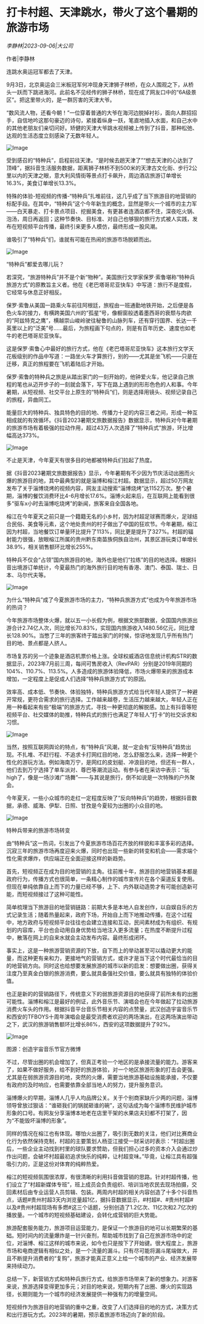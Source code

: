 # 打卡村超、天津跳水，带火了这个暑期的旅游市场

*李静林|2023-09-06|大公司*

作者|李静林

连跳水奥运冠军都去了天津。

9月3日，北京奥运会三米板冠军何冲现身天津狮子林桥，在众人围观之下，从桥头一跃而下跳进海河。此前名不见经传的狮子林桥，现在成了网友口中的“6A级景区”。把这里带火的，是一群厉害的天津大爷。

“数风流人物，还看今朝！”一位穿着普通的大爷在海河边脱掉衬衫，面向人群招招手，自信地吟这那句豪迈的诗句，紧接着纵身一跃，笔直地插入水面，和自己水中的其他老朋友们亲切问好。矫健的天津大爷跳水视频被上传到了抖音，那种松弛、达观的生活态度立刻感染了无数年轻人。

![Image](https://mp.toutiao.com/mp/agw/article_material/open_image/get?code=YmYxMjVlOTBhN2Q2ZTVhM2Y0OTQxY2Y5MTZjY2JlMWYsMTY5Mzk5NDg2MTI2NA==)

受到感召的“特种兵”，启程前往天津。“是时候去趟天津了”“想去天津的心达到了顶峰”，据抖音生活服务数据，距离狮子林桥不到500米的天津古文化街、步行2公里以内的天津之眼，意大利风情街等景点打卡飙升，周边酒店旅游订单增长16.3%，美食订单增长13.3%。

特殊的体验-短视频的传播-“特种兵”扎堆前往，这几乎成了当下旅游目的地营销的标配手段。在其中，“特种兵”这个今年新生的概念，显然是带火一个城市的主力军——白天暴走、打卡景点项目、挖掘美食，有更甚者连酒店都不住，深夜吃火锅、泡汤，周日再返回；这种节奏快、目标准、对自己也够狠的旅行方式被人实践，发布在短视频平台传播，最终引来更多人模仿，最终形成一股风潮。

谁吸引了“特种兵”们，谁就有可能在热闹的旅游市场脱颖而出。

![Image](https://mp.toutiao.com/mp/agw/article_material/open_image/get?code=Y2Q3MDZjNGQzNDY3YjYxZGNhYzQ5MDViNjU4ZWQ1OGQsMTY5Mzk5NDg2MTI2NA==)

“特种兵”都爱去哪儿玩？

若深究，“旅游特种兵”并不是个新“物种”。美国旅行文学家保罗·索鲁堪称“特种兵旅游方式”的原教旨主义者。他在《老巴塔哥尼亚快车》中写道：旅行不是度假，它经常与休息正好相反。

保罗·索鲁从美国一路乘火车前往阿根廷，旅程由一班通勤地铁开始，之后便是各色火车的接力，有横跨美国六州的“孤星”号，像橱窗般透着墨西哥的衰颓与肉欲的“阿兹特克之鹰”，横越崇山峻岭驶往秘鲁的山脉列车，还有穿行国界、长达一千英里以上的“泛美”号……最后，为旅程画下句点的，则是有百年历史、速度也如老牛的老巴塔哥尼亚快车。

这是保罗·索鲁心中最好的旅行方式，他在《老巴塔哥尼亚快车》这本旅行文学天花板级别的作品中写道：一路坐火车才算旅行，别的——尤其是坐飞机——只是在迁移，真正的旅程要在飞机着陆后才开始。

保罗·索鲁的特种兵之旅是从踏出家门的一刻开始的，他钟爱火车，他记录自己旅程的笔也从迈开步子的一刻就会落下，写下在路上遇到的形形色色的人和事。今年暑期，从短视频、社交平台上原生的“特种兵”们，则是选择用镜头、视频记录自己的旅程，异曲同工。

能量巨大的特种兵、独具特色的目的地、传播力十足的内容三者之间，形成一种互相成就的有效循环。《抖音2023暑期文旅数据报告》数据显示，特种兵对今年暑期的旅游市场有着极强的拉动作用，超过43万人次选择了“特种兵式”旅游，环比增幅高达373%。

![Image](https://mp.toutiao.com/mp/agw/article_material/open_image/get?code=MmQ3ZGQ2MjNiMDc0NDY0NTNhMTU5M2YwYzllOTU4YmYsMTY5Mzk5NDg2MTI2NQ==)

不止是天津，今年夏天有很多目的地都被特种兵们拉起了热度。

据《抖音2023暑期文旅数据报告》显示，今年暑期有不少因为节庆活动出圈而火爆的旅游目的地，其中最典型的就是淄博和榕江村超。数据显示，超过50万网友发布了关于淄博烧烤的视频内容，网友主动搜索“淄博烧烤”达1152万次。整个暑期，淄博的餐饮消费环比4-6月增长17.6%。淄博火起来后，在互联网上能看到很多“驱车x小时去淄博吃烧烤”的新闻，旅客来自全国各地。

榕江在今年夏天之前只是一个籍籍无名的小乡村，因为村超足球赛而爆火，足球结合民俗、美食等元素，这个地处贵州的村子做出了中国的狂欢节。今年暑期，榕江因为村超，当地餐饮订单量环比提升了113%，同比更是提升了327%。村超的辐射能力很强，放眼榕江所属的贵州黔东南苗族侗族自治州，其景区游玩类订单增长38.9%，相关销售额环比增长255%。

特种兵不仅会“占领”国内旅游目的地，海外也是他们“拉练”的目的地选择。根据抖音出境游订单统计，今夏最热门的海外旅行目的地有香港、澳门、泰国、瑞士、日本、马尔代夫等。

![Image](https://mp.toutiao.com/mp/agw/article_material/open_image/get?code=MmIzNWNlNjJmZWRhNGRkNmJmMTZiNWE0MzEwYjMxZjQsMTY5Mzk5NDg2MTI2NQ==)

为什么“特种兵”成了今夏旅游市场的主力，“特种兵旅游方式”也成为今年旅游市场的热词？

今年旅游市场整体火爆，就以五一小长假为例，根据文旅部数据，全国国内旅游出游合计2.74亿人次，同比增长70.83%，实现国内旅游收入1480.56亿元，同比增长128.90%。当憋了三年的旅客终于踏出家门的时候，惊讶地发现几乎所有热门目的地、景点都是人挤人。

市场复苏的另一个迹象是酒店机票价格上涨。全球权威酒店信息统计机构STR的数据显示，2023年7月前三周，每间可售房收入（RevPAR）分别是2019年同期的104%、110.7%、113.5%。人多造成的旅游体验降低，市场火爆带来的旅游成本增加，一定程度上是促成人们选择“特种兵旅游方式”的原因。

效率高、成本低、节奏快、体验独特，特种兵旅游方式给当代年轻人提供了一种避开常规，更符合需求的旅行选择。工作越来越卷，生活压力越来越大，年轻人正在用一种看起来有些“极端”的旅游方式，寻找一种更彻底的解脱感。加上有抖音等短视频平台、社交媒体的助推，特种兵式的旅行也满足了年轻人“打卡”的社交诉求和习惯。

![Image](https://mp.toutiao.com/mp/agw/article_material/open_image/get?code=YjdiMDFjYzlkNGM5OTgyOTU1MGNhZDk4ZTU4YTAwMGEsMTY5Mzk5NDg2MTI2NQ==)

当然，按照互联网舆论的特点，有“特种兵”风潮，就一定会有“反特种兵”趋势出现。不扎堆、不赶行程、不追求卡打网红目的地，怎么舒服怎么来，选择一种更个性化的游玩方法。例如海南万宁，是网红的皮划艇、冲浪目的地，但还有一群人，他们去到万宁选择了单车派对、尊巴等潮流运动。有参与者在采访中表示：“玩high了，像是一场沙滩广场舞”——与其说是旅行，倒不如说是一次特殊的户外聚会。

今年夏天，一些小众城市的走红一定程度反映了“反向特种兵”的趋势，根据抖音数据，承德、威海、伊犁、日照、甘孜是今夏较为出圈的小众目的地。

![Image](https://mp.toutiao.com/mp/agw/article_material/open_image/get?code=ZTllZTZjMTQzMjgzOGNmOGIzNmUzMzY3N2ZkOWY4YjAsMTY5Mzk5NDg2MTI2NQ==)

特种兵带来的旅游市场转变

由“特种兵”这一热词，引发出了今夏旅游市场百花齐放的样貌和丰富多彩的选择。沉寂三年的旅游市场再度迎来火爆，同时也出现一些新的转变和机会——需求端个性化需求爆炸，供应端正在全面迎接这样的新趋势。

首先，短视频正在成为目的地营销的主角。往前推十年，旅游目的地营销基本都是政府行为，传播方式也很简单，一条精心制作的城市宣传片在各个渠道反复使用。但现在单纯依靠自上而下的力量已经不够，上下、内外联动造势才有可能创造新可能，而短视频接过了这种可能性。

简单梳理当下旅游目的地营销链路：前期大多是本地人自发创作，以自娱自乐的方式记录生活；随着热量起来，政府下场，开始自上而下地推动传播，在这个过程中，地方政府与短视频平台往往也会建立连接和互动，民间素材成为有组织、有规划的内容库，平台也会动用自身优势给当地注入更多流量；在热度不断提升过程中，散落在网上的自来水就会主动发布内容。最终形成闭环。

事实上，这是一种旅游营销资源的下放，自下而上的举动甚至可以撬动更大的能量，而这种更有亲和力，更接地气的营销方式，或许才是当下这个时代最恰当的目的地营销方向。同时这也给想要发展旅游的城市以新的启发：想要做出圈，获得关注度乃至真金白银的旅游消费，要么就具备强社交价值，要么就具有独特的体验价值。

也正是新的的营销路径下，传统意义下的弱旅游资源目的地获得了前所未有的出圈可能性。淄博和榕江是最好的例证，此外音乐节、演唱会也在今年做起了拉动旅游消费火车头的作用。根据抖音平台音乐节相关内容的点赞量，武汉创造宇宙音乐节和西安的TFBOYS十周年演唱会是最受消费者欢迎的两场演出，在这两场演出带动之下，武汉的旅游销售额环比增长86%，西安的这项数据提升了92%。

![Image](https://mp.toutiao.com/mp/agw/article_material/open_image/get?code=NDU4NTEzNjdmZjcxY2Q5MzkzZGVmYzVlZjdkZTNmMDcsMTY5Mzk5NDg2MTI2NQ==)

图源：创造宇宙音乐节官方微博

不过，尽管出圈的机会增加了，但真正考验一个地区的是承接流量的能力。游客来了，如果不做好服务，给不到好的旅游体验，对一个地区旅游形象的打击会更强。尤其是在弱旅游资源目的地，突然的火爆，需要当地旅游基础设施能承接，不仅要有政府的及时响应，也需要依靠全部当地人的努力，提升服务意识。

淄博爆火的早期，淄博人几乎人均品牌公关。关于个别商家缺斤少两的问题，淄博领导曾放过狠话：“谁砸我们的锅就砸谁的碗”，这句话成为每个淄博市民维护城市形象的口号。有网友分享淄博本地老在店里干架的水果店夫妇都不打架了，因为“不能毁坏淄博的形象”。

同样的情况在榕江也有体现。哪怕火出圈了，吸引到无数的关注，他们对比赛商业化行为依然保持克制，村超的主要策划人杨亚江接受一财采访时表示：“村超出圈后，一些企业主动找到村里的球队要求赞助，但我们担心过多的资本介入会通过炒作出问题，会破坏村超最初追求快乐的纯粹，让村超变味。”毕竟，让榕江具有超强吸引力的，正是这份对体育的纯粹热爱。

榕江的短视频氛围很浓厚，有很清晰的利用抖音做营销的思路。针对村超传播，他们设立了“村超新媒体专班”，班上成员会负责组织、培训当地农民去现场拍摄，交回素材后由专业运营人员剪辑、包装。两周内村超的相关内容创造了十多个抖音热点，话题#贵州村超3天内浏览量超1亿，据抖音数据显示，#村超#、#贵州村超#以及#贵州村超现场有多燃#这三个话题，分别创造了1.2亿次、11亿次和2.7亿次的播放量。一个城市的短视频基础建设，会转化成营销的巨大势能。

旅游配套服务能力，旅游项目运营能力，是保证一个旅游目的地可以长期繁荣的基础。短时间内的流量爆炸是一针兴奋剂，帮助城市找到了自己在旅游市场中的定位，对淄博、榕江这样的城市来说，如今也只是按下了开始键。很大程度上，旅游市场和电商逻辑有相似之处，是一个流量的漏斗。只有尽可能将漏斗尾端做大，并且不断提升消费者的“复购”，旅游才能真正意义上给一个城市的产业、经济发展带来持续动力。

总结一下，新营销方式和特种兵旅行方式，给旅游市场带来了新的想象力。对游客来说，旅游选择变得更加多元；对目的地来说，短期内有了出圈、爆火的实现路径，长期则能为一个城市的经济发展提供一种强有力的增量空间。

短视频作为旅游目的地营销的重中之重，改变了人们选择目的地的方式，决策方式和出行游玩方式。2023年的暑期，预示着旅游市场迈向了新的阶段。

